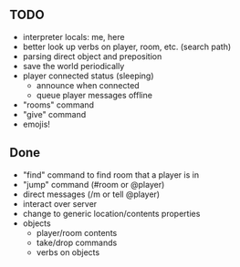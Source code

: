 TODO
----

* interpreter locals: me, here
* better look up verbs on player, room, etc. (search path)
* parsing direct object and preposition
* save the world periodically
* player connected status (sleeping)
  * announce when connected
  * queue player messages offline
* "rooms" command
* "give" command
* emojis!

Done
----

* "find" command to find room that a player is in
* "jump" command (#room or @player)
* direct messages (/m or tell @player)
* interact over server
* change to generic location/contents properties
* objects
  * player/room contents
  * take/drop commands
  * verbs on objects
